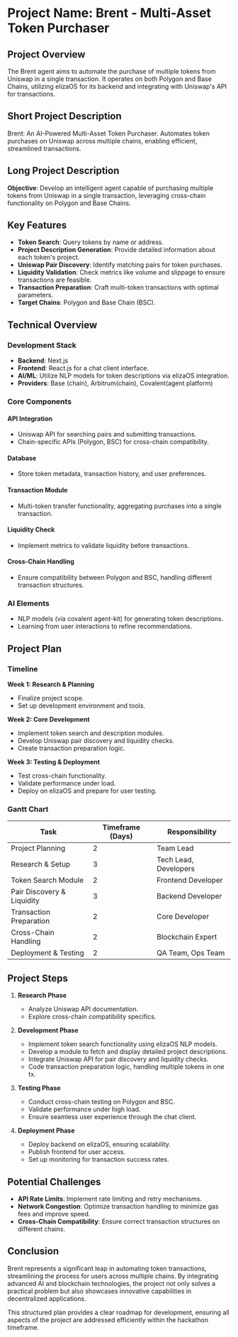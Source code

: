 # Project Name: Brent - Multi-Asset Token Purchaser

## Project Overview
The Brent agent aims to automate the purchase of multiple tokens from Uniswap in a single transaction. It operates on both Polygon and Base Chains, utilizing elizaOS for its backend and integrating with Uniswap's API for transactions.

## Short Project Description
Brent: An AI-Powered Multi-Asset Token Purchaser. Automates token purchases on Uniswap across multiple chains, enabling efficient, streamlined transactions.

## Long Project Description
**Objective**: Develop an intelligent agent capable of purchasing multiple tokens from Uniswap in a single transaction, leveraging cross-chain functionality on Polygon and Base Chains.

## Key Features
- **Token Search**: Query tokens by name or address.
- **Project Description Generation**: Provide detailed information about each token's project.
- **Uniswap Pair Discovery**: Identify matching pairs for token purchases.
- **Liquidity Validation**: Check metrics like volume and slippage to ensure transactions are feasible.
- **Transaction Preparation**: Craft multi-token transactions with optimal parameters.
- **Target Chains**: Polygon and Base Chain (BSC).

## Technical Overview

### Development Stack
- **Backend**: Next.js
- **Frontend**: React.js for a chat client interface.
- **AI/ML**: Utilize NLP models for token descriptions via elizaOS integration.
- **Providers**: Base (chain), Arbitrum(chain), Covalent(agent platform)

### Core Components

#### API Integration
- Uniswap API for searching pairs and submitting transactions.
- Chain-specific APIs (Polygon, BSC) for cross-chain compatibility.

#### Database
- Store token metadata, transaction history, and user preferences.

#### Transaction Module
- Multi-token transfer functionality, aggregating purchases into a single transaction.

#### Liquidity Check
- Implement metrics to validate liquidity before transactions.

#### Cross-Chain Handling
- Ensure compatibility between Polygon and BSC, handling different transaction structures.

### AI Elements
- NLP models (via covalent agent-kit) for generating token descriptions.
- Learning from user interactions to refine recommendations.

## Project Plan

### Timeline

**Week 1: Research & Planning**
- Finalize project scope.
- Set up development environment and tools.

**Week 2: Core Development**
- Implement token search and description modules.
- Develop Uniswap pair discovery and liquidity checks.
- Create transaction preparation logic.

**Week 3: Testing & Deployment**
- Test cross-chain functionality.
- Validate performance under load.
- Deploy on elizaOS and prepare for user testing.

### Gantt Chart
| Task                      | Timeframe (Days) | Responsibility      |
|---------------------------|------------------|---------------------|
| Project Planning          | 2                | Team Lead           |
| Research & Setup          | 3                | Tech Lead, Developers |
| Token Search Module       | 2                | Frontend Developer  |
| Pair Discovery & Liquidity | 3               | Backend Developer   |
| Transaction Preparation   | 2                | Core Developer      |
| Cross-Chain Handling      | 2                | Blockchain Expert   |
| Deployment & Testing      | 2                | QA Team, Ops Team   |

## Project Steps

1. **Research Phase**
   - Analyze Uniswap API documentation.
   - Explore cross-chain compatibility specifics.

2. **Development Phase**
   - Implement token search functionality using elizaOS NLP models.
   - Develop a module to fetch and display detailed project descriptions.
   - Integrate Uniswap API for pair discovery and liquidity checks.
   - Code transaction preparation logic, handling multiple tokens in one tx.

3. **Testing Phase**
   - Conduct cross-chain testing on Polygon and BSC.
   - Validate performance under high load.
   - Ensure seamless user experience through the chat client.

4. **Deployment Phase**
   - Deploy backend on elizaOS, ensuring scalability.
   - Publish frontend for user access.
   - Set up monitoring for transaction success rates.

## Potential Challenges
- **API Rate Limits**: Implement rate limiting and retry mechanisms.
- **Network Congestion**: Optimize transaction handling to minimize gas fees and improve speed.
- **Cross-Chain Compatibility**: Ensure correct transaction structures on different chains.

## Conclusion
Brent represents a significant leap in automating token transactions, streamlining the process for users across multiple chains. By integrating advanced AI and blockchain technologies, the project not only solves a practical problem but also showcases innovative capabilities in decentralized applications.

This structured plan provides a clear roadmap for development, ensuring all aspects of the project are addressed efficiently within the hackathon timeframe.